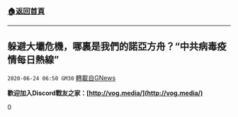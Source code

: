###  [:house:返回首頁](https://github.com/ourhimalayas/txt)
---

## 躲避大壩危機，哪裏是我們的諾亞方舟？“中共病毒疫情每日熱線”
`2020-06-24 06:50 GM30` [轉載自GNews](https://gnews.org/zh-hant/244163/)

**歡迎加入Discord戰友之家：[http://vog.media/](http://vog.media/)**

0

